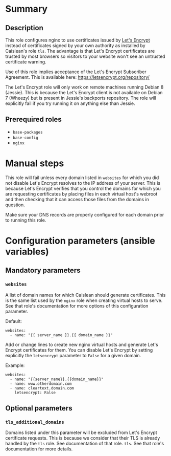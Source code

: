 # Summary

## Description

This role configures nginx to use certificates issued by [Let's
Encrypt](https://letsencrypt.org/) instead of certificates signed by your own
authority as installed by Caislean's role `tls`. The advantage is that Let's
Encrypt certificates are trusted by most browsers so visitors to your website
won't see an untrusted certificate warning.

Use of this role implies acceptance of the Let's Encrypt Subscriber Agreement.
This is available here: <https://letsencrypt.org/repository/>

The Let's Encrypt role will only work on remote machines running Debian 8
(Jessie). This is because the Let's Encrypt client is not available on Debian 7
(Wheezy) but is present in Jessie's backports repository. The role will
explicitly fail if you try running it on anything else than Jessie.

## Prerequired roles

- `base-packages`
- `base-config`
- `nginx`

# Manual steps

This role will fail unless every domain listed in `websites` for which you
did not disable Let's Encrypt resolves to the IP address of your server. This is
because Let's Encrypt verifies that you control the domains for which you are
requesting certificates by placing files in each virtual host's webroot and then
checking that it can access those files from the domains in question.

Make sure your DNS records are properly configured for each domain prior to
running this role.

# Configuration parameters (ansible variables)

## Mandatory parameters

### `websites`

A list of domain names for which Caislean should generate certificates. This is
the same list used by the `nginx` role when creating virtual hosts to serve. See
that role's documentation for more options of this configuration parameter.

Default:

    websites:
      - name: "{{ server_name }}.{{ domain_name }}"

Add or change lines to create new nginx virtual hosts and generate Let's Encrypt
certificates for them. You can disable Let's Encrypt by setting explicitly the
`letsencrypt` parameter to `False` for a given domain.

Example:

    websites:
      - name: "{{server_name}}.{{domain_name}}"
      - name: www.otherdomain.com
      - name: cleartext.domain.com
        letsencrypt: False

## Optional parameters

### `tls_additional_domains`

Domains listed under this parameter will be excluded from Let's Encrypt
certificate requests. This is because we consider that their TLS is already
handled by the `tls` role. See documentation of that role.
`tls`. See that role's documentation for more details.
